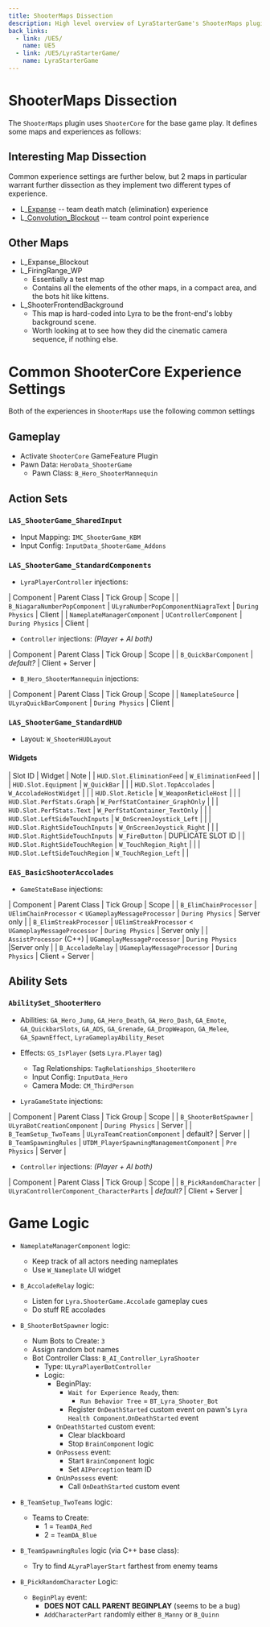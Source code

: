 ```yaml
---
title: ShooterMaps Dissection
description: High level overview of LyraStarterGame's ShooterMaps plugin, settings and blueprints
back_links:
  - link: /UE5/
    name: UE5
  - link: /UE5/LyraStarterGame/
    name: LyraStarterGame
---
```



# ShooterMaps Dissection

The `ShooterMaps` plugin uses `ShooterCore` for the base game play.  It defines some maps and experiences as follows:


## Interesting Map Dissection

Common experience settings are further below, but 2 maps in particular warrant further dissection as they implement two different types of experience.

- L_[Expanse](./Expanse) -- team death match (elimination) experience
- L_[Convolution_Blockout](./Convolution_Blockout) -- team control point experience


## Other Maps

- L_Expanse_Blockout
- L_FiringRange_WP
  - Essentially a test map
  - Contains all the elements of the other maps, in a compact area, and the bots hit like kittens.
- L_ShooterFrontendBackground
  - This map is hard-coded into Lyra to be the front-end's lobby background scene.
  - Worth looking at to see how they did the cinematic camera sequence, if nothing else.


# Common ShooterCore Experience Settings

Both of the experiences in `ShooterMaps` use the following common settings

## Gameplay

- Activate `ShooterCore` GameFeature Plugin
- Pawn Data: `HeroData_ShooterGame`
  - Pawn Class: `B_Hero_ShooterMannequin`

## Action Sets

### `LAS_ShooterGame_SharedInput`

- Input Mapping: `IMC_ShooterGame_KBM`
- Input Config: `InputData_ShooterGame_Addons`

### `LAS_ShooterGame_StandardComponents`

- `LyraPlayerController` injections:

| Component | Parent Class | Tick Group | Scope |
| `B_NiagaraNumberPopComponent` | `ULyraNumberPopComponentNiagraText` | `During Physics` | Client |
| `NameplateManagerComponent` | `UControllerComponent` | `During Physics` | Client |

- `Controller` injections: *(Player + AI both)*

| Component | Parent Class | Tick Group | Scope |
| `B_QuickBarComponent` | *default?* | Client + Server |

- `B_Hero_ShooterMannequin` injections:

| Component | Parent Class | Tick Group | Scope |
| `NameplateSource` | `ULyraQuickBarComponent` | `During Physics` | Client |

### `LAS_ShooterGame_StandardHUD`

- Layout: `W_ShooterHUDLayout`

#### Widgets

| Slot ID | Widget | Note |
| `HUD.Slot.EliminationFeed` | `W_EliminationFeed` | |
| `HUD.Slot.Equipment` | `W_QuickBar` | |
| `HUD.Slot.TopAccolades` | `W_AccoladeHostWidget` | |
| `HUD.Slot.Reticle` | `W_WeaponReticleHost` | |
| `HUD.Slot.PerfStats.Graph` | `W_PerfStatContainer_GraphOnly` | |
| `HUD.Slot.PerfStats.Text` | `W_PerfStatContainer_TextOnly` | |
| `HUD.Slot.LeftSideTouchInputs` | `W_OnScreenJoystick_Left` | |
| `HUD.Slot.RightSideTouchInputs` | `W_OnScreenJoystick_Right` | |
| `HUD.Slot.RightSideTouchInputs` | `W_FireButton` | <problem>DUPLICATE SLOT ID</problem> |
| `HUD.Slot.RightSideTouchRegion` | `W_TouchRegion_Right` | |
| `HUD.Slot.LeftSideTouchRegion` | `W_TouchRegion_Left` | |

### `EAS_BasicShooterAccolades`

- `GameStateBase` injections:

| Component | Parent Class | Tick Group | Scope |
| `B_ElimChainProcessor` | `UElimChainProcessor` < `UGameplayMessageProcessor` | `During Physics` | Server only |
| `B_ElimStreakProcessor` | `UElimStreakProcessor` < `UGameplayMessageProcessor` | `During Physics` | Server only |
| `AssistProcessor` (C++) | `UGameplayMessageProcessor` | `During Physics` |Server only |
| `B_AccoladeRelay` | `UGameplayMessageProcessor` | `During Physics` | Client + Server |


## Ability Sets

### `AbilitySet_ShooterHero`

- Abilities: `GA_Hero_Jump`, `GA_Hero_Death`, `GA_Hero_Dash`, `GA_Emote`, `GA_QuickbarSlots`, `GA_ADS`, `GA_Grenade`, `GA_DropWeapon`, `GA_Melee`, `GA_SpawnEffect`, `LyraGameplayAbility_Reset`
- Effects: `GS_IsPlayer` (sets `Lyra.Player` tag)
  - Tag Relationships: `TagRelationships_ShooterHero`
  - Input Config: `InputData_Hero`
  - Camera Mode: `CM_ThirdPerson`

- `LyraGameState` injections:

| Component | Parent Class | Tick Group | Scope |
| `B_ShooterBotSpawner` | `ULyraBotCreationComponent` | `During Physics` | Server |
| `B_TeamSetup_TwoTeams` | `ULyraTeamCreationComponent` | <todo>default?</todo> | Server |
| `B_TeamSpawningRules` | `UTDM_PlayerSpawningManagementComponent` | `Pre Physics` | Server |

- `Controller` injections: *(Player + AI both)*

| Component | Parent Class | Tick Group | Scope |
| `B_PickRandomCharacter` | `ULyraControllerComponent_CharacterParts` | *default?* | Client + Server |

# Game Logic

- `NameplateManagerComponent` logic:
  - Keep track of all actors needing nameplates
  - Use `W_Nameplate` UI widget

- `B_AccoladeRelay` logic:
  - Listen for `Lyra.ShooterGame.Accolade` gameplay cues
  - Do stuff RE accolades

- `B_ShooterBotSpawner` logic:
  - Num Bots to Create: `3`
  - Assign random bot names
  - Bot Controller Class: `B_AI_Controller_LyraShooter`
    - Type: `ULyraPlayerBotController`
    - Logic:
      - BeginPlay:
        - `Wait for Experience Ready`, then:
          - `Run Behavior Tree` = `BT_Lyra_Shooter_Bot`
        - Register `OnDeathStarted` custom event on pawn's `Lyra Health Component`.`OnDeathStarted` event
      - `OnDeathStarted` custom event:
        - Clear blackboard
        - Stop `BrainComponent` logic
      - `OnPossess` event:
        - Start `BrainComponent` logic
        - Set `AIPerception` team ID
      - `OnUnPossess` event:
        - Call `OnDeathStarted` custom event

- `B_TeamSetup_TwoTeams` logic:
  - Teams to Create:
    - 1 = `TeamDA_Red`
    - 2 = `TeamDA_Blue`

- `B_TeamSpawningRules` logic (via C++ base class):
  - Try to find `ALyraPlayerStart` farthest from enemy teams

- `B_PickRandomCharacter` Logic:
  - `BeginPlay` event:
    - **DOES NOT CALL PARENT BEGINPLAY** (seems to be a bug)
    - `AddCharacterPart` randomly either `B_Manny` or `B_Quinn`
